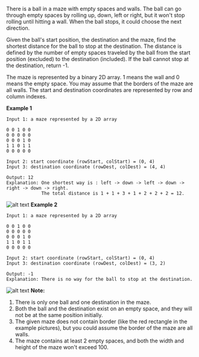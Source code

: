 There is a ball in a maze with empty spaces and walls. The ball can go through empty spaces by rolling up, down, left or right, but it won't stop rolling until hitting a wall. When the ball stops, it could choose the next direction.

Given the ball's start position, the destination and the maze, find the shortest distance for the ball to stop at the destination. The distance is defined by the number of empty spaces traveled by the ball from the start position (excluded) to the destination (included). If the ball cannot stop at the destination, return -1.

The maze is represented by a binary 2D array. 1 means the wall and 0 means the empty space. You may assume that the borders of the maze are all walls. The start and destination coordinates are represented by row and column indexes.

**Example 1**
```
Input 1: a maze represented by a 2D array

0 0 1 0 0
0 0 0 0 0
0 0 0 1 0
1 1 0 1 1
0 0 0 0 0

Input 2: start coordinate (rowStart, colStart) = (0, 4)
Input 3: destination coordinate (rowDest, colDest) = (4, 4)

Output: 12
Explanation: One shortest way is : left -> down -> left -> down -> right -> down -> right.
             The total distance is 1 + 1 + 3 + 1 + 2 + 2 + 2 = 12.
```
![alt text](maze_1_example_1.png)
**Example 2**
```
Input 1: a maze represented by a 2D array

0 0 1 0 0
0 0 0 0 0
0 0 0 1 0
1 1 0 1 1
0 0 0 0 0

Input 2: start coordinate (rowStart, colStart) = (0, 4)
Input 3: destination coordinate (rowDest, colDest) = (3, 2)

Output: -1
Explanation: There is no way for the ball to stop at the destination.
```
![alt text](maze_1_example_2.png)
**Note:**
1. There is only one ball and one destination in the maze.
2. Both the ball and the destination exist on an empty space, and they will not be at the same position initially.
3. The given maze does not contain border (like the red rectangle in the example pictures), but you could assume the border of the maze are all walls.
4. The maze contains at least 2 empty spaces, and both the width and height of the maze won't exceed 100.


